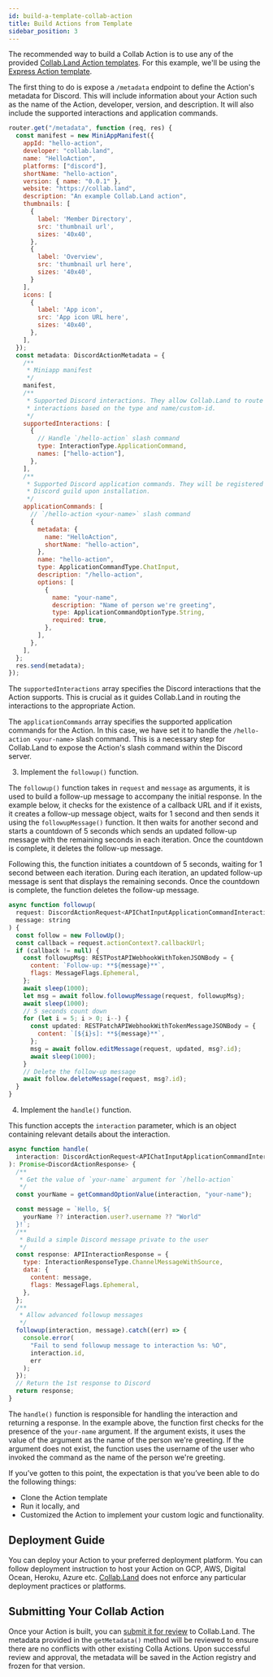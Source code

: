 ```yaml
---
id: build-a-template-collab-action
title: Build Actions from Template
sidebar_position: 3
---
```


The recommended way to build a Collab Action is to use any of the provided [Collab.Land Action templates](/docs/upstream-integrations/collab-actions/getting-started-with-collab-actions#collabland-action-templates). For this example, we'll be using the [Express Action template](https://github.com/abridged/collabland-action-express).

The first thing to do is expose a `/metadata` endpoint to define the Action's metadata for Discord. This will include information about your Action such as the name of the Action, developer, version, and description. It will also include the supported interactions and application commands.

```jsx
router.get("/metadata", function (req, res) {
  const manifest = new MiniAppManifest({
    appId: "hello-action",
    developer: "collab.land",
    name: "HelloAction",
    platforms: ["discord"],
    shortName: "hello-action",
    version: { name: "0.0.1" },
    website: "https://collab.land",
    description: "An example Collab.Land action",
    thumbnails: [
      {
        label: 'Member Directory',
        src: 'thumbnail url',
        sizes: '40x40',
      },
      {
        label: 'Overview',
        src: 'thumbnail url here',
        sizes: '40x40',
      }
    ],
    icons: [
      {
        label: 'App icon',
        src: 'App icon URL here',
        sizes: '40x40',
      },
    ],
  });
  const metadata: DiscordActionMetadata = {
    /**
     * Miniapp manifest
     */
    manifest,
    /**
     * Supported Discord interactions. They allow Collab.Land to route Discord
     * interactions based on the type and name/custom-id.
     */
    supportedInteractions: [
      {
        // Handle `/hello-action` slash command
        type: InteractionType.ApplicationCommand,
        names: ["hello-action"],
      },
    ],
    /**
     * Supported Discord application commands. They will be registered to a
     * Discord guild upon installation.
     */
    applicationCommands: [
      // `/hello-action <your-name>` slash command
      {
        metadata: {
          name: "HelloAction",
          shortName: "hello-action",
        },
        name: "hello-action",
        type: ApplicationCommandType.ChatInput,
        description: "/hello-action",
        options: [
          {
            name: "your-name",
            description: "Name of person we're greeting",
            type: ApplicationCommandOptionType.String,
            required: true,
          },
        ],
      },
    ],
  };
  res.send(metadata);
});
```

The `supportedInteractions` array specifies the Discord interactions that the Action supports. This is crucial as it guides Collab.Land in routing the interactions to the appropriate Action.

The `applicationCommands` array specifies the supported application commands for the Action. In this case, we have set it to handle the `/hello-action <your-name>` slash command. This is a necessary step for Collab.Land to expose the Action's slash command within the Discord server.

3. Implement the `followup()` function.

The `followup()` function takes in `request` and `message` as arguments, it is used to build a follow-up message to accompany the initial response. In the example below, it checks for the existence of a callback URL and if it exists, it creates a follow-up message object, waits for 1 second and then sends it using the `followupMessage()` function. It then waits for another second and starts a countdown of 5 seconds which sends an updated follow-up message with the remaining seconds in each iteration. Once the countdown is complete, it deletes the follow-up message.

Following this, the function initiates a countdown of 5 seconds, waiting for 1 second between each iteration. During each iteration, an updated follow-up message is sent that displays the remaining seconds. Once the countdown is complete, the function deletes the follow-up message.

```jsx
async function followup(
  request: DiscordActionRequest<APIChatInputApplicationCommandInteraction>,
  message: string
) {
  const follow = new FollowUp();
  const callback = request.actionContext?.callbackUrl;
  if (callback != null) {
    const followupMsg: RESTPostAPIWebhookWithTokenJSONBody = {
      content: `Follow-up: **${message}**`,
      flags: MessageFlags.Ephemeral,
    };
    await sleep(1000);
    let msg = await follow.followupMessage(request, followupMsg);
    await sleep(1000);
    // 5 seconds count down
    for (let i = 5; i > 0; i--) {
      const updated: RESTPatchAPIWebhookWithTokenMessageJSONBody = {
        content: `[${i}s]: **${message}**`,
      };
      msg = await follow.editMessage(request, updated, msg?.id);
      await sleep(1000);
    }
    // Delete the follow-up message
    await follow.deleteMessage(request, msg?.id);
  }
}
```

4. Implement the `handle()` function.

This function accepts the `interaction` parameter, which is an object containing relevant details about the interaction.

```jsx
async function handle(
  interaction: DiscordActionRequest<APIChatInputApplicationCommandInteraction>
): Promise<DiscordActionResponse> {
  /**
   * Get the value of `your-name` argument for `/hello-action`
   */
  const yourName = getCommandOptionValue(interaction, "your-name");

  const message = `Hello, ${
    yourName ?? interaction.user?.username ?? "World"
  }!`;
  /**
   * Build a simple Discord message private to the user
   */
  const response: APIInteractionResponse = {
    type: InteractionResponseType.ChannelMessageWithSource,
    data: {
      content: message,
      flags: MessageFlags.Ephemeral,
    },
  };
  /**
   * Allow advanced followup messages
   */
  followup(interaction, message).catch((err) => {
    console.error(
      "Fail to send followup message to interaction %s: %O",
      interaction.id,
      err
    );
  });
  // Return the 1st response to Discord
  return response;
}
```

The `handle()` function is responsible for handling the interaction and returning a response. In the example above, the function first checks for the presence of the `your-name` argument. If the argument exists, it uses the value of the argument as the name of the person we're greeting. If the argument does not exist, the function uses the username of the user who invoked the command as the name of the person we're greeting.

If you’ve gotten to this point, the expectation is that you’ve been able to do the following things:

- Clone the Action template
- Run it locally, and
- Customized the Action to implement your custom logic and functionality.

## Deployment Guide

You can deploy your Action to your preferred deployment platform. You can follow deployment instruction to host your Action on GCP, AWS, Digital Ocean, Heroku, Azure etc. [Collab.Land](https://Collab.Land) does not enforce any particular deployment practices or platforms.

## Submitting Your Collab Action

Once your Action is built, you can [submit it for review](https://forms.gle/rTMmiXa8W7qUVA4f8) to Collab.Land. The metadata provided in the `getMetadata()` method will be reviewed to ensure there are no conflicts with other existing Colla Actions. Upon successful review and approval, the metadata will be saved in the Action registry and frozen for that version.
